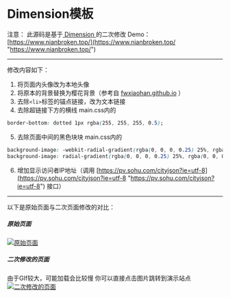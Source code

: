 # Dimension模板
注意：
此源码是基于[ Dimension ](https://html5up.net/dimension " Dimension ")的二次修改
Demo：[https://www.nianbroken.top/](https://www.nianbroken.top/ "https://www.nianbroken.top/")

------------
修改内容如下：
1. 将页面内头像改为本地头像
2. 将原本的背景替换为樱花背景（参考自 [fwxiaohan.github.io](https://github.com/fwxiaohan/fwxiaohan.github.io "fwxiaohan.github.io") ）
3. 去除`<li>`标签的锚点链接，改为文本链接
4. 去除超链接下方的横线
main.css内的
```css
border-bottom: dotted 1px rgba(255, 255, 255, 0.5);
```
5. 去除页面中间的黑色块块
main.css内的
```css
background-image: -webkit-radial-gradient(rgba(0, 0, 0, 0.25) 25%, rgba(0, 0, 0, 0) 55%);
background-image: radial-gradient(rgba(0, 0, 0, 0.25) 25%, rgba(0, 0, 0, 0) 55%);
```
6. 增加显示访问者IP地址（调用 [https://pv.sohu.com/cityjson?ie=utf-8](https://pv.sohu.com/cityjson?ie=utf-8 "https://pv.sohu.com/cityjson?ie=utf-8") 接口）

------------

以下是原始页面与二次页面修改的对比：
##### 原始页面
[![原始页面](https://nianbroken.github.io/Dimension/Dimension01.png "原始页面")](https://html5up.net/dimension "原始页面")
##### 二次修改的页面
由于GIf较大，可能加载会比较慢
你可以直接点击图片跳转到演示站点
[![二次修改的页面](https://nianbroken.github.io/Dimension/Dimension02.gif "二次修改的页面")](https://www.nianbroken.top/ "二次修改的页面")
